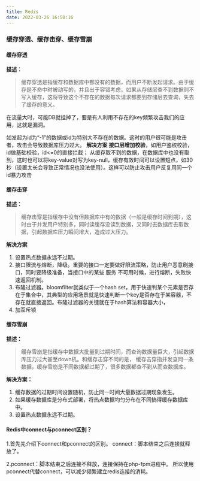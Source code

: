 ```yaml
---
title: Redis
date: 2022-03-26 16:50:16
---
```


### 缓存穿透、缓存击穿、缓存雪崩
#### 缓存穿透
**描述：**
> 缓存穿透是指缓存和数据库中都没有的数据，而用户不断发起请求。由于缓存是不命中时被动写的，并且出于容错考虑，如果从存储层查不到数据则不写入缓存，这将导致这个不存在的数据每次请求都要到存储层去查询，失去了缓存的意义。

在流量大时，可能DB就挂掉了，要是有人利用不存在的key频繁攻击我们的应用，这就是漏洞。

如发起为id为“-1”的数据或id为特别大不存在的数据。这时的用户很可能是攻击者，攻击会导致数据库压力过大。
**解决方案**
**接口层增加校验**，如用户鉴权校验，id做基础校验，id<=0的直接拦截；
从缓存取不到的数据，在数据库中也没有取到，这时也可以将key-value对写为key-null，缓存有效时间可以设置短点，如30秒（设置太长会导致正常情况也没法使用）。这样可以防止攻击用户反复用同一个id暴力攻击

#### 缓存击穿
**描述：**
> 缓存击穿是指缓存中没有但数据库中有的数据（一般是缓存时间到期），这时由于并发用户特别多，同时读缓存没读到数据，又同时去数据库去取数据，引起数据库压力瞬间增大，造成过大压力。

**解决方案**
1. 设置热点数据永远不过期。
2. 接口限流与熔断，降级。重要的接口一定要做好限流策略，防止用户恶意刷接口，同时要降级准备，当接口中的某些 服务  不可用时候，进行熔断，失败快速返回机制。
3. 布隆过滤器。bloomfilter就类似于一个hash set，用于快速判某个元素是否存在于集合中，其典型的应用场景就是快速判断一个key是否存在于某容器，不存在就直接返回。布隆过滤器的关键就在于hash算法和容器大小，
4. 加互斥锁

#### 缓存雪崩
**描述：**
> 缓存雪崩是指缓存中数据大批量到过期时间，而查询数据量巨大，引起数据库压力过大甚至down机。和缓存击穿不同的是，        缓存击穿指并发查同一条数据，缓存雪崩是不同数据都过期了，很多数据都查不到从而查数据库。

**解决方案：**
1. 缓存数据的过期时间设置随机，防止同一时间大量数据过期现象发生。
2. 如果缓存数据库是分布式部署，将热点数据均匀分布在不同搞得缓存数据库中。
3. 设置热点数据永远不过期。

#### Redis中connect与pconnect区别？
1.首先先介绍下connect和pconnect的区别。
connect：脚本结束之后连接就释放了。

2.pconnect：脚本结束之后连接不释放，连接保持在php-fpm进程中。
所以使用pconnect代替connect，可以减少频繁建立redis连接的消耗。